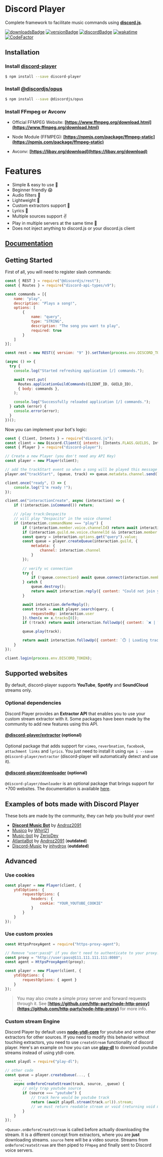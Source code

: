# Discord Player
Complete framework to facilitate music commands using **[discord.js](https://discord.js.org)**.

[![downloadsBadge](https://img.shields.io/npm/dt/discord-player?style=for-the-badge)](https://npmjs.com/discord-player)
[![versionBadge](https://img.shields.io/npm/v/discord-player?style=for-the-badge)](https://npmjs.com/discord-player)
[![discordBadge](https://img.shields.io/discord/558328638911545423?style=for-the-badge&color=7289da)](https://androz2091.fr/discord)
[![wakatime](https://wakatime.com/badge/github/Androz2091/discord-player.svg)](https://wakatime.com/badge/github/Androz2091/discord-player)
[![CodeFactor](https://www.codefactor.io/repository/github/androz2091/discord-player/badge/v5)](https://www.codefactor.io/repository/github/androz2091/discord-player/overview/v5)

## Installation

### Install **[discord-player](https://npmjs.com/package/discord-player)**

```sh
$ npm install --save discord-player
```

### Install **[@discordjs/opus](https://npmjs.com/package/@discordjs/opus)**

```sh
$ npm install --save @discordjs/opus
```

### Install FFmpeg or Avconv
- Official FFMPEG Website: **[https://www.ffmpeg.org/download.html](https://www.ffmpeg.org/download.html)**

- Node Module (FFMPEG): **[https://npmjs.com/package/ffmpeg-static](https://npmjs.com/package/ffmpeg-static)**

- Avconv: **[https://libav.org/download](https://libav.org/download)**

# Features
- Simple & easy to use 🤘
- Beginner friendly 😱
- Audio filters 🎸
- Lightweight 🛬
- Custom extractors support 🌌
- Lyrics 📃
- Multiple sources support ✌
- Play in multiple servers at the same time 🚗
- Does not inject anything to discord.js or your discord.js client

## [Documentation](https://discord-player.js.org)

## Getting Started

First of all, you will need to register slash commands:

```js
const { REST } = require("@discordjs/rest");
const { Routes } = require("discord-api-types/v9");

const commands = [{
    name: "play",
    description: "Plays a song!",
    options: [
        {
            name: "query",
            type: "STRING",
            description: "The song you want to play",
            required: true
        }
    ]
}]; 

const rest = new REST({ version: "9" }).setToken(process.env.DISCORD_TOKEN);

(async () => {
  try {
    console.log("Started refreshing application [/] commands.");

    await rest.put(
      Routes.applicationGuildCommands(CLIENT_ID, GUILD_ID),
      { body: commands },
    );

    console.log("Successfully reloaded application [/] commands.");
  } catch (error) {
    console.error(error);
  }
})();
```

Now you can implement your bot's logic:

```js
const { Client, Intents } = require("discord.js");
const client = new Discord.Client({ intents: [Intents.FLAGS.GUILDS, Intents.FLAGS.GUILD_MESSAGES, Intents.FLAGS.GUILD_VOICE_STATES] });
const { Player } = require("discord-player");

// Create a new Player (you don't need any API Key)
const player = new Player(client);

// add the trackStart event so when a song will be played this message will be sent
player.on("trackStart", (queue, track) => queue.metadata.channel.send(`🎶 | Now playing **${track.title}**!`))

client.once("ready", () => {
    console.log("I'm ready !");
});

client.on("interactionCreate", async (interaction) => {
    if (!interaction.isCommand()) return;

    // /play track:Despacito
    // will play "Despacito" in the voice channel
    if (interaction.commandName === "play") {
        if (!interaction.member.voice.channelId) return await interaction.reply({ content: "You are not in a voice channel!", ephemeral: true });
        if (interaction.guild.me.voice.channelId && interaction.member.voice.channelId !== interaction.guild.me.voice.channelId) return await interaction.reply({ content: "You are not in my voice channel!", ephemeral: true });
        const query = interaction.options.get("query").value;
        const queue = player.createQueue(interaction.guild, {
            metadata: {
                channel: interaction.channel
            }
        });
        
        // verify vc connection
        try {
            if (!queue.connection) await queue.connect(interaction.member.voice.channel);
        } catch {
            queue.destroy();
            return await interaction.reply({ content: "Could not join your voice channel!", ephemeral: true });
        }

        await interaction.deferReply();
        const track = await player.search(query, {
            requestedBy: interaction.user
        }).then(x => x.tracks[0]);
        if (!track) return await interaction.followUp({ content: `❌ | Track **${query}** not found!` });

        queue.play(track);

        return await interaction.followUp({ content: `⏱️ | Loading track **${track.title}**!` });
    }
});

client.login(process.env.DISCORD_TOKEN);
```

## Supported websites

By default, discord-player supports **YouTube**, **Spotify** and **SoundCloud** streams only.

### Optional dependencies

Discord Player provides an **Extractor API** that enables you to use your custom stream extractor with it. Some packages have been made by the community to add new features using this API.

#### [@discord-player/extractor](https://github.com/Snowflake107/discord-player-extractors) (optional)

Optional package that adds support for `vimeo`, `reverbnation`, `facebook`, `attachment links` and `lyrics`.
You just need to install it using `npm i --save @discord-player/extractor` (discord-player will automatically detect and use it).

#### [@discord-player/downloader](https://github.com/DevSnowflake/discord-player-downloader) (optional)

`@discord-player/downloader` is an optional package that brings support for +700 websites. The documentation is available [here](https://github.com/DevSnowflake/discord-player-downloader).

## Examples of bots made with Discord Player

These bots are made by the community, they can help you build your own!

* **[Discord Music Bot](https://github.com/Androz2091/discord-music-bot)** by [Androz2091](https://github.com/Androz2091)
* [Musico](https://github.com/Whirl21/Musico) by [Whirl21](https://github.com/Whirl21)
* [Music-bot](https://github.com/ZerioDev/Music-bot) by [ZerioDev](https://github.com/ZerioDev)
* [AtlantaBot](https://github.com/Androz2091/AtlantaBot) by [Androz2091](https://github.com/Androz2091) (**outdated**)
* [Discord-Music](https://github.com/inhydrox/discord-music) by [inhydrox](https://github.com/inhydrox) (**outdated**)

## Advanced

### Use cookies

```js
const player = new Player(client, {
    ytdlOptions: {
        requestOptions: {
            headers: {
                cookie: "YOUR_YOUTUBE_COOKIE"
            }
        }
    }
});
```

### Use custom proxies

```js
const HttpsProxyAgent = require("https-proxy-agent");

// Remove "user:pass@" if you don't need to authenticate to your proxy.
const proxy = "http://user:pass@111.111.111.111:8080";
const agent = HttpsProxyAgent(proxy);

const player = new Player(client, {
    ytdlOptions: {
        requestOptions: { agent }
    }
});
```

> You may also create a simple proxy server and forward requests through it.
> See **[https://github.com/http-party/node-http-proxy](https://github.com/http-party/node-http-proxy)** for more info.

### Custom stream Engine

Discord Player by default uses **[node-ytdl-core](https://github.com/fent/node-ytdl-core)** for youtube and some other extractors for other sources.
If you need to modify this behavior without touching extractors, you need to use `createStream` functionality of discord player.
Here's an example on how you can use **[play-dl](https://npmjs.com/package/play-dl)** to download youtube streams instead of using ytdl-core.

```js
const playdl = require("play-dl");

// other code
const queue = player.createQueue(..., {
    ...,
    async onBeforeCreateStream(track, source, _queue) {
        // only trap youtube source
        if (source === "youtube") {
            // track here would be youtube track
            return (await playdl.stream(track.url)).stream;
            // we must return readable stream or void (returning void means telling discord-player to look for default extractor)
        }
    }
});
```

`<Queue>.onBeforeCreateStream` is called before actually downloading the stream. It is a different concept from extractors, where you are **just** downloading
streams. `source` here will be a video source. Streams from `onBeforeCreateStream` are then piped to `FFmpeg` and finally sent to Discord voice servers.
